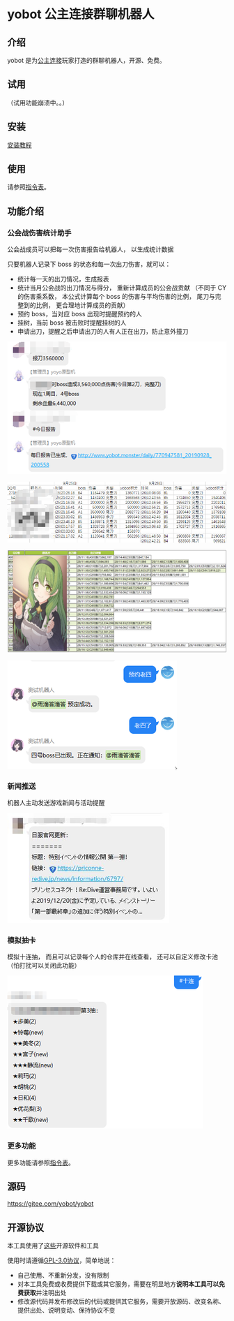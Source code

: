 # yobot 公主连接群聊机器人

## 介绍

yobot 是为[公主连接](https://game.bilibili.com/pcr/)玩家打造的群聊机器人，开源、免费。

## 试用

（试用功能崩溃中。。）

## 安装

[安装教程](/install/)

## 使用

请参照[指令表](/features.md)。

## 功能介绍

### 公会战伤害统计助手

公会战成员可以把每一次伤害报告给机器人，
以生成统计数据

只要机器人记录下 boss 的状态和每一次出刀伤害，就可以：

- 统计每一天的出刀情况，生成报表
- 统计当月公会战的出刀情况与得分，
重新计算成员的公会战贡献
（不同于 CY 的伤害乘系数，
本公式计算每个 boss 的伤害与平均伤害的比例，
尾刀与完整到的比例，
更合理地计算成员的贡献）
- 预约 boss，当对应 boss 出现时提醒预约的人
- 挂树，当前 boss 被击败时提醒挂树的人
- 申请出刀，提醒之后申请出刀的人有人正在出刀，防止意外撞刀

![统计成员伤害](./imgs/u1rouD.png)

![生成统计报表](./imgs/u1rTDe.png)

![每日出刀情况](./imgs/utk0Gq.png)

![预约boss](./imgs/Kf2QPK.png)

### 新闻推送

机器人主动发送游戏新闻与活动提醒

![游戏活动提醒](./imgs/5bd8d1f5ac68ffde.jpg)

### 模拟抽卡

模拟十连抽，
而且可以记录每个人的仓库并在线查看，
还可以自定义修改卡池
（怕打扰可以关闭此功能）

![模拟抽卡](./imgs/u4OLHH.png)

### 更多功能

更多功能请参照[指令表](/features/)。

## 源码

<https://gitee.com/yobot/yobot>

## 开源协议

本工具使用了[这些](./thanks.md)开源软件和工具

使用时请遵循[GPL-3.0协议](https://www.gnu.org/licenses/gpl-3.0.html)，简单地说：

- 自己使用、不重新分发，没有限制
- 对本工具免费或收费提供下载或其它服务，需要在明显地方**说明本工具可以免费获取**并注明出处
- 修改源代码并发布修改后的代码或提供其它服务，需要开放源码、改变名称、提供出处、说明变动、保持协议不变
